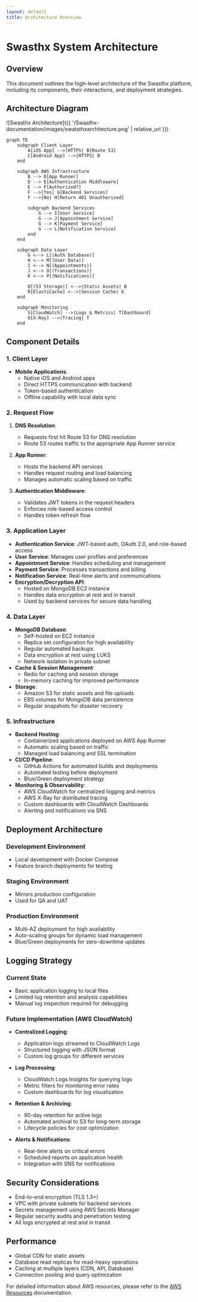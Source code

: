 ```yaml
---
layout: default
title: Architecture Overview
---
```


# Swasthx System Architecture

## Overview

This document outlines the high-level architecture of the Swasthx platform, including its components, their interactions, and deployment strategies.

## Architecture Diagram

![Swasthx Architecture]({{ '/Swasthx-documentation/images/swatsthxarchitecture.png' | relative_url }})

```mermaid
graph TD
    subgraph Client Layer
        A[iOS App] -->|HTTPS| B[Route 53]
        C[Android App] -->|HTTPS| B
    end
    
    subgraph AWS Infrastructure
        B --> D[App Runner]
        D --> E[Authentication Middleware]
        E --> F[Authorized?]
        F -->|Yes| G[Backend Services]
        F -->|No| H[Return 401 Unauthorized]
        
        subgraph Backend Services
            G --> I[User Service]
            G --> J[Appointment Service]
            G --> K[Payment Service]
            G --> L[Notification Service]
        end
    end
    
    subgraph Data Layer
        G <--> L[(Auth Database)]
        H <--> M[(User Data)]
        I <--> N[(Appointments)]
        J <--> O[(Transactions)]
        K <--> P[(Notifications)]
        
        Q[(S3 Storage)] <-->|Static Assets| B
        R[ElastiCache] <-->|Session Cache| G
    end
    
    subgraph Monitoring
        S[CloudWatch] -->|Logs & Metrics| T[Dashboard]
        U[X-Ray] -->|Tracing| T
    end
```

## Component Details

### 1. Client Layer
- **Mobile Applications**:
  - Native iOS and Android apps
  - Direct HTTPS communication with backend
  - Token-based authentication
  - Offline capability with local data sync

### 2. Request Flow
1. **DNS Resolution**:
   - Requests first hit Route 53 for DNS resolution
   - Route 53 routes traffic to the appropriate App Runner service

2. **App Runner**:
   - Hosts the backend API services
   - Handles request routing and load balancing
   - Manages automatic scaling based on traffic

3. **Authentication Middleware**:
   - Validates JWT tokens in the request headers
   - Enforces role-based access control
   - Handles token refresh flow

### 3. Application Layer
- **Authentication Service**: JWT-based auth, OAuth 2.0, and role-based access
- **User Service**: Manages user profiles and preferences
- **Appointment Service**: Handles scheduling and management
- **Payment Service**: Processes transactions and billing
- **Notification Service**: Real-time alerts and communications
- **Encryption/Decryption API**:
  - Hosted on MongoDB EC2 instance
  - Handles data encryption at rest and in transit
  - Used by backend services for secure data handling

### 4. Data Layer
- **MongoDB Database**:
  - Self-hosted on EC2 instance
  - Replica set configuration for high availability
  - Regular automated backups
  - Data encryption at rest using LUKS
  - Network isolation in private subnet
- **Cache & Session Management**:
  - Redis for caching and session storage
  - In-memory caching for improved performance
- **Storage**:
  - Amazon S3 for static assets and file uploads
  - EBS volumes for MongoDB data persistence
  - Regular snapshots for disaster recovery

### 5. Infrastructure
- **Backend Hosting**: 
  - Containerized applications deployed on AWS App Runner
  - Automatic scaling based on traffic
  - Managed load balancing and SSL termination
- **CI/CD Pipeline**:
  - GitHub Actions for automated builds and deployments
  - Automated testing before deployment
  - Blue/Green deployment strategy
- **Monitoring & Observability**:
  - AWS CloudWatch for centralized logging and metrics
  - AWS X-Ray for distributed tracing
  - Custom dashboards with CloudWatch Dashboards
  - Alerting and notifications via SNS

## Deployment Architecture

### Development Environment
- Local development with Docker Compose
- Feature branch deployments for testing

### Staging Environment
- Mirrors production configuration
- Used for QA and UAT

### Production Environment
- Multi-AZ deployment for high availability
- Auto-scaling groups for dynamic load management
- Blue/Green deployments for zero-downtime updates

## Logging Strategy

### Current State
- Basic application logging to local files
- Limited log retention and analysis capabilities
- Manual log inspection required for debugging

### Future Implementation (AWS CloudWatch)
- **Centralized Logging**:
  - Application logs streamed to CloudWatch Logs
  - Structured logging with JSON format
  - Custom log groups for different services
  
- **Log Processing**:
  - CloudWatch Logs Insights for querying logs
  - Metric filters for monitoring error rates
  - Custom dashboards for log visualization
  
- **Retention & Archiving**:
  - 90-day retention for active logs
  - Automated archival to S3 for long-term storage
  - Lifecycle policies for cost optimization

- **Alerts & Notifications**:
  - Real-time alerts on critical errors
  - Scheduled reports on application health
  - Integration with SNS for notifications

## Security Considerations
- End-to-end encryption (TLS 1.3+)
- VPC with private subnets for backend services
- Secrets management using AWS Secrets Manager
- Regular security audits and penetration testing
- All logs encrypted at rest and in transit

## Performance
- Global CDN for static assets
- Database read replicas for read-heavy operations
- Caching at multiple layers (CDN, API, Database)
- Connection pooling and query optimization

For detailed information about AWS resources, please refer to the [AWS Resources](/Swasthx-documentation/aws-resources/) documentation.
